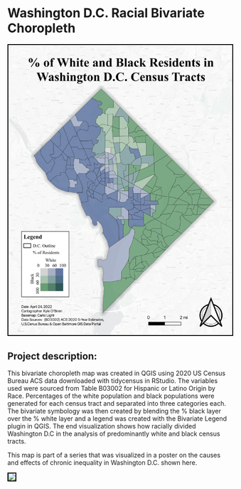 # Washington D.C. Racial Bivariate Choropleth

<img style="border:2px solid black;" src="FinalRaceMap-1.png?raw=true"/>

## Project description:
This bivariate choropleth map was created in QGIS using 2020 US Census Bureau ACS data downloaded with tidycensus in RStudio. The variables used were sourced from Table B03002 for Hispanic or Latino Origin by Race. Percentages of the white population and black populations were generated for each census tract and separated into three categories each. The bivariate symbology was then created by blending the % black layer over the % white layer and a legend was created with the Bivariate Legend plugin in QGIS. The end visualization shows how racially divided Washington D.C in the analysis of predominantly white and black census tracts. 

This map is part of a series that was visualized in a poster on the causes and effects of chronic inequality in Washington D.C. shown here.

<img style="border:2px solid black;" src="Project383/Project2_383-1.png?raw=true"/>
